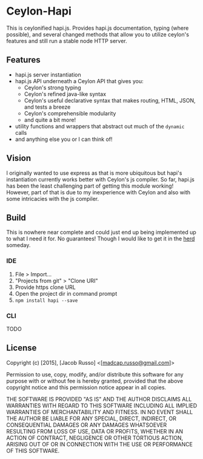 # Ceylon-Hapi

This is ceylonified hapi.js.  Provides hapi.js documentation, typing (where possible), and several changed methods that allow you to utilize ceylon's features and still run a stable node HTTP server.

## Features

* hapi.js server instantiation
* hapi.js API underneath a Ceylon API that gives you:
    *    Ceylon's strong typing
    * Ceylon's refined java-like syntax
    * Ceylon's useful declarative syntax that makes routing, HTML, JSON, and tests a breeze
    * Ceylon's comprehensible modularity
    * and quite a bit more!
* utility functions and wrappers that abstract out much of the `dynamic` calls
* and anything else you or I can think of!

## Vision

I originally wanted to use express as that is more ubiquitous but hapi's instantiation currently works better with Ceylon's js compiler.  So far, hapi.js has been the least challenging part of getting this module working! However, part of that is due to my inexperience with Ceylon and also with some intricacies with the js compiler.

## Build

This is nowhere near complete and could just end up being implemented up to what I need it for.  No guarantees! Though I would like to get it in the [herd](https://modules.ceylon-lang.org/) someday.

### IDE

1. File > Import...
2. "Projects from git" > "Clone URI"
3. Provide https clone URL
4. Open the project dir in command prompt
5. `npm install hapi --save` 

### CLI

TODO

## License

Copyright (c) [2015], [Jacob Russo] <[madcap.russo@gmail.com]>

Permission to use, copy, modify, and/or distribute this software for any
purpose with or without fee is hereby granted, provided that the above
copyright notice and this permission notice appear in all copies.

THE SOFTWARE IS PROVIDED "AS IS" AND THE AUTHOR DISCLAIMS ALL WARRANTIES
WITH REGARD TO THIS SOFTWARE INCLUDING ALL IMPLIED WARRANTIES OF
MERCHANTABILITY AND FITNESS. IN NO EVENT SHALL THE AUTHOR BE LIABLE FOR
ANY SPECIAL, DIRECT, INDIRECT, OR CONSEQUENTIAL DAMAGES OR ANY DAMAGES
WHATSOEVER RESULTING FROM LOSS OF USE, DATA OR PROFITS, WHETHER IN AN
ACTION OF CONTRACT, NEGLIGENCE OR OTHER TORTIOUS ACTION, ARISING OUT OF
OR IN CONNECTION WITH THE USE OR PERFORMANCE OF THIS SOFTWARE.


